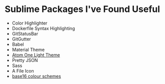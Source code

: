 # Sublime Packages I've Found Useful

* Color Highlighter
* Dockerfile Syntax Highlighting
* GitStatusBar
* GitGutter
* Babel
* Material Theme
* [Atom One Light Theme](https://github.com/akamud/vscode-theme-onelight)
* Pretty JSON
* Sass
* A File Icon
* [base16 colour schemes](https://github.com/chriskempson/base16-textmate)
